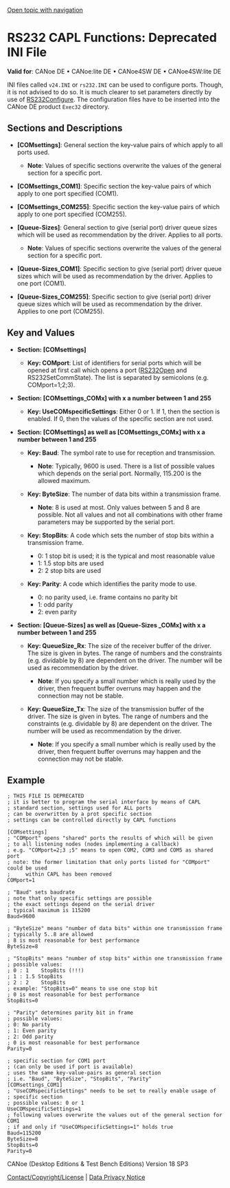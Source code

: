 [Open topic with navigation](../../../../CANoeDEFamily.htm#Topics/CAPLFunctions/RS232/CAPLfunctionsRS232DeprecatedIniFiles.md)

# RS232 CAPL Functions: Deprecated INI File

**Valid for**: CANoe DE • CANoe:lite DE • CANoe4SW DE • CANoe4SW:lite DE

INI files called `v24.INI` or `rs232.INI` can be used to configure ports. Though, it is not advised to do so. It is much clearer to set parameters directly by use of [RS232Configure](Functions/CAPLfunctionRS232Configure.md). The configuration files have to be inserted into the CANoe DE product `Exec32` directory.

## Sections and Descriptions

- **[COMsettings]**: General section the key-value pairs of which apply to all ports used.
  - **Note**: Values of specific sections overwrite the values of the general section for a specific port.

- **[COMsettings_COM1]**: Specific section the key-value pairs of which apply to one port specified (COM1).

- **[COMsettings_COM255]**: Specific section the key-value pairs of which apply to one port specified (COM255).

- **[Queue-Sizes]**: General section to give (serial port) driver queue sizes which will be used as recommendation by the driver. Applies to all ports.
  - **Note**: Values of specific sections overwrite the values of the general section for a specific port.

- **[Queue-Sizes_COM1]**: Specific section to give (serial port) driver queue sizes which will be used as recommendation by the driver. Applies to one port (COM1).

- **[Queue-Sizes_COM255]**: Specific section to give (serial port) driver queue sizes which will be used as recommendation by the driver. Applies to one port (COM255).

## Key and Values

- **Section: [COMsettings]**
  - **Key: COMport**: List of identifiers for serial ports which will be opened at first call which opens a port ([RS232Open](Functions/CAPLfunctionRS232Open.md) and RS232SetCommState). The list is separated by semicolons (e.g. COMport=1;2;3).

- **Section: [COMsettings_COMx] with x a number between 1 and 255**
  - **Key: UseCOMspecificSettings**: Either 0 or 1. If 1, then the section is enabled. If 0, then the values of the specific section are not used.

- **Section: [COMsettings] as well as [COMsettings_COMx] with x a number between 1 and 255**
  - **Key: Baud**: The symbol rate to use for reception and transmission.
    - **Note**: Typically, 9600 is used. There is a list of possible values which depends on the serial port. Normally, 115.200 is the allowed maximum.

  - **Key: ByteSize**: The number of data bits within a transmission frame.
    - **Note**: 8 is used at most. Only values between 5 and 8 are possible. Not all values and not all combinations with other frame parameters may be supported by the serial port.

  - **Key: StopBits**: A code which sets the number of stop bits within a transmission frame.
    - 0: 1 stop bit is used; it is the typical and most reasonable value
    - 1: 1.5 stop bits are used
    - 2: 2 stop bits are used

  - **Key: Parity**: A code which identifies the parity mode to use.
    - 0: no parity used, i.e. frame contains no parity bit
    - 1: odd parity
    - 2: even parity

- **Section: [Queue-Sizes] as well as [Queue-Sizes _COMx] with x a number between 1 and 255**
  - **Key: QueueSize_Rx**: The size of the receiver buffer of the driver. The size is given in bytes. The range of numbers and the constraints (e.g. dividable by 8) are dependent on the driver. The number will be used as recommendation by the driver.
    - **Note**: If you specify a small number which is really used by the driver, then frequent buffer overruns may happen and the connection may not be stable.

  - **Key: QueueSize_Tx**: The size of the transmission buffer of the driver. The size is given in bytes. The range of numbers and the constraints (e.g. dividable by 8) are dependent on the driver. The number will be used as recommendation by the driver.
    - **Note**: If you specify a small number which is really used by the driver, then frequent buffer overruns may happen and the connection may not be stable.

## Example

```plaintext
; THIS FILE IS DEPRECATED
; it is better to program the serial interface by means of CAPL
; standard section, settings used for ALL ports
; can be overwritten by a prot specific section
; settings can be controlled directly by CAPL functions

[COMsettings]
; "COMport" opens "shared" ports the results of which will be given
; to all listening nodes (nodes implementing a callback)
; e.g. "COMport=2;3 ;5" means to open COM2, COM3 and COM5 as shared port
; note: the former limitation that only ports listed for "COMport" could be used
;     within CAPL has been removed
COMport=1

; "Baud" sets baudrate
; note that only specific settings are possible
; the exact settings depend on the serial driver
; typical maximum is 115200
Baud=9600

; "ByteSize" means "number of data bits" within one transmission frame
; typically 5..8 are allowed
; 8 is most reasonable for best performance
ByteSize=8

; "StopBits" means "number of stop bits" within one transmission frame
; possible values:
; 0 : 1    StopBits (!!!)
; 1 : 1.5 StopBits
; 2 : 2    StopBits
; example: "StopBits=0" means to use one stop bit
; 0 is most reasonable for best performance
StopBits=0

; "Parity" determines parity bit in frame
; possible values:
; 0: No parity
; 1: Even parity
; 2: Odd parity
; 0 is most reasonable for best performance
Parity=0

; specific section for COM1 port
; (can only be used if port is available)
; uses the same key-value-pairs as general section
; i.e. "Baud", "ByteSize", "StopBits", "Parity"
[COMsettings_COM1]
; "UseCOMspecificSettings" needs to be set to really enable usage of
; specific section
; possible values: 0 or 1
UseCOMspecificSettings=1
; following values overwrite the values out of the general section for COM1
; if and only if "UseCOMspecificSettings=1" holds true
Baud=115200
ByteSize=8
StopBits=0
Parity=0
```

CANoe (Desktop Editions & Test Bench Editions) Version 18 SP3

[Contact/Copyright/License](../../Shared/ContactCopyrightLicense.md) | [Data Privacy Notice](https://www.vector.com/int/en/company/get-info/privacy-policy/)
